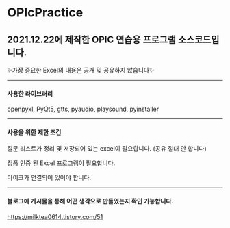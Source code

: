 # OPIcPractice
2021.12.22에 제작한 OPIC 연습용 프로그램 소스코드입니다.
---
✨가장 중요한 Excel의 내용은 공개 및 공유하지 않습니다✨

----
#### 사용한 라이브러리
openpyxl, PyQt5, gtts, pyaudio, playsound, pyinstaller

---
#### 사용을 위한 제한 조건
질문 리스트가 정리 및 저장되어 있는 excel이 필요합니다. (공유 절대 안 합니다)

정품 인증 된 Excel 프로그램이 필요합니다.

마이크가 연결되어 있어야 합니다.

---
#### 블로그에 게시물을 통해 어떤 생각으로 만들었는지 확인 가능합니다.
https://milktea0614.tistory.com/51

